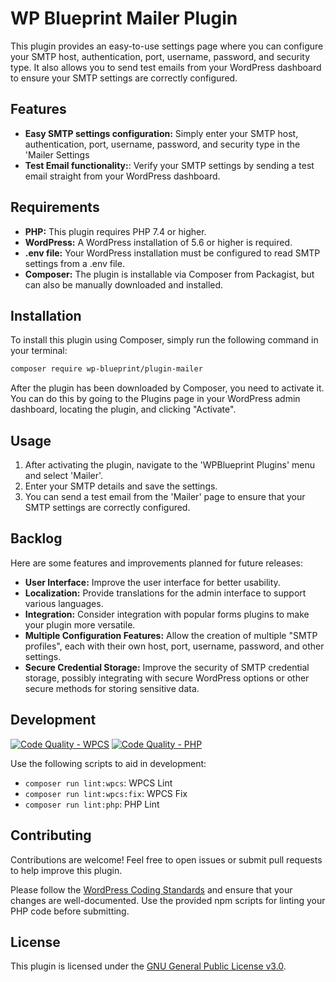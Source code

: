 # WP Blueprint Mailer Plugin

This plugin provides an easy-to-use settings page where you can configure your SMTP host, authentication, port, username, password, and security type. It also allows you to send test emails from your WordPress dashboard to ensure your SMTP settings are correctly configured.

## Features

- **Easy SMTP settings configuration:** Simply enter your SMTP host, authentication, port, username, password, and security type in the 'Mailer Settings
- **Test Email functionality:**: Verify your SMTP settings by sending a test email straight from your WordPress dashboard.

## Requirements

- **PHP:** This plugin requires PHP 7.4 or higher.
- **WordPress:** A WordPress installation of 5.6 or higher is required.
- **.env file:** Your WordPress installation must be configured to read SMTP settings from a .env file.
- **Composer:** The plugin is installable via Composer from Packagist, but can also be manually downloaded and installed.

## Installation

To install this plugin using Composer, simply run the following command in your terminal:

```sh
composer require wp-blueprint/plugin-mailer
```

After the plugin has been downloaded by Composer, you need to activate it. You can do this by going to the Plugins page in your WordPress admin dashboard, locating the plugin, and clicking "Activate".

## Usage

1. After activating the plugin, navigate to the 'WPBlueprint Plugins' menu and select 'Mailer'.
2. Enter your SMTP details and save the settings.
3. You can send a test email from the 'Mailer' page to ensure that your SMTP settings are correctly configured.

## Backlog

Here are some features and improvements planned for future releases:

- **User Interface:** Improve the user interface for better usability.
- **Localization:** Provide translations for the admin interface to support various languages.
- **Integration:** Consider integration with popular forms plugins to make your plugin more versatile.
- **Multiple Configuration Features:** Allow the creation of multiple "SMTP profiles", each with their own host, port, username, password, and other settings.
- **Secure Credential Storage:** Improve the security of SMTP credential storage, possibly integrating with secure WordPress options or other secure methods for storing sensitive data.

## Development

[![Code Quality - WPCS](https://github.com/WP-Blueprint/wp-blueprint-plugin-mailer/actions/workflows/lint-wpcs.yml/badge.svg)](https://github.com/WP-Blueprint/wp-blueprint-plugin-mailer/actions/workflows/lint-wpcs.yml) [![Code Quality - PHP](https://github.com/WP-Blueprint/wp-blueprint-plugin-mailer/actions/workflows/lint-php.yml/badge.svg)](https://github.com/WP-Blueprint/wp-blueprint-plugin-mailer/actions/workflows/lint-php.yml)

Use the following scripts to aid in development:

- `composer run lint:wpcs`: WPCS Lint
- `composer run lint:wpcs:fix`: WPCS Fix
- `composer run lint:php`: PHP Lint

## Contributing

Contributions are welcome! Feel free to open issues or submit pull requests to help improve this plugin.

Please follow the [WordPress Coding Standards](https://developer.wordpress.org/coding-standards/wordpress-coding-standards/) and ensure that your changes are well-documented. Use the provided npm scripts for linting your PHP code before submitting.

## License

This plugin is licensed under the [GNU General Public License v3.0](https://www.gnu.org/licenses/gpl-3.0).
